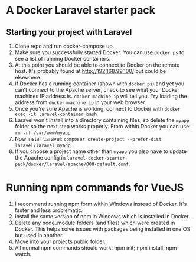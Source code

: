 # A Docker Laravel starter pack

## Starting your project with Laravel

1. Clone repo and run docker-compose up.
1. Make sure you successfully started Docker. You can use `docker ps` to see a list of running Docker containers.
1. At this point you should be able to connect to Docker on the remote host. It's probably found at http://192.168.99.100/ but could be elsewhere.
1. If Docker has a running container (shown with `docker ps`) and yet you can't connect to the Apache server, check to see what your Docker machines IP
    address is. `docker-machine ip` will tell you. Try loading the address from `docker-machine ip` in your web browser.
3. Once you're sure Apache is working, connect to Docker with `docker exec -it laravel-container bash`
3. Laravel won't install into a directory containing files, so delete the `myapp` folder so the next step works properly. 
    From within Docker you can use: `rm -rf /var/www/myapp` 
4. Now install Laravel: `composer create-project --prefer-dist laravel/laravel myapp`. 
5. If you choose a project name other than `myapp` you also have to update the Apache
    config in `laravel-docker-starter-pack/docker/laravel/apache/000-default.conf`.

# Running npm commands for VueJS

1. I recommend running npm form within Windows instead of Docker. It's faster and less problematic.
3. Install the same version of npm in Windows which is installed in Docker.
4. Delete any node_module folders (and files) which were created in Docker. This helps solve issues with packages being installed in one OS but used in another.
5. Move into your projects public folder.
6. All normal npm commands should work: npm init; npm install; npm watch.

